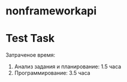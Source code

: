 # nonframeworkapi
# Test Task
Затраченое время:
1) Анализ задания и планирование: 1.5 часа
2) Программирование: 3.5 часа
